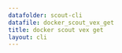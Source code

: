 ```yaml
---
datafolder: scout-cli
datafile: docker_scout_vex_get
title: docker scout vex get
layout: cli
---
```


<!--
This page is automatically generated from Docker's source code. If you want to
suggest a change to the text that appears here, open a ticket in the source
repository on GitHub:

https://github.com/docker/scout-cli
-->